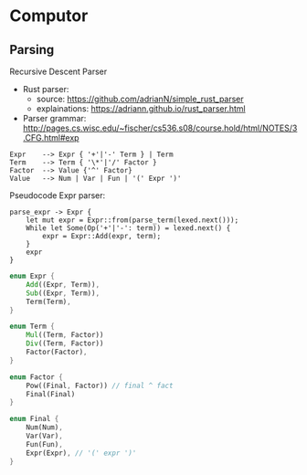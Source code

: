 # Computor

## Parsing

Recursive Descent Parser

* Rust parser:
  * source: https://github.com/adrianN/simple_rust_parser
  * explainations: https://adriann.github.io/rust_parser.html
* Parser grammar: http://pages.cs.wisc.edu/~fischer/cs536.s08/course.hold/html/NOTES/3.CFG.html#exp

```
Expr    --> Expr { '+'|'-' Term } | Term
Term    --> Term { '\*'|'/' Factor }
Factor  --> Value {'^' Factor}
Value   --> Num | Var | Fun | '(' Expr ')'
```

Pseudocode Expr parser:
```
parse_expr -> Expr {
    let mut expr = Expr::from(parse_term(lexed.next()));
    While let Some(Op('+'|'-': term)) = lexed.next() {
        expr = Expr::Add(expr, term);
    }
    expr
}
```

```Rust
enum Expr {
    Add((Expr, Term)),
    Sub((Expr, Term)),
    Term(Term),
}

enum Term {
    Mul((Term, Factor))
    Div((Term, Factor))
    Factor(Factor),
}

enum Factor {
    Pow((Final, Factor)) // final ^ fact
    Final(Final)
}

enum Final {
    Num(Num),
    Var(Var),
    Fun(Fun),
    Expr(Expr), // '(' expr ')'
}
```
